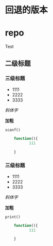 # 回退的版本
# repo
Test

##  二级标题

###  三级标题

* 1111
* 2222
* 3333

*斜体字*

**加粗**

` scanf() `


```php
	function(){
           111

	}
```


###  三级标题

* 1111
* 2222
* 3333

*斜体字*

**加粗**

` print() `


```php
	function(){
           111

	}
```

